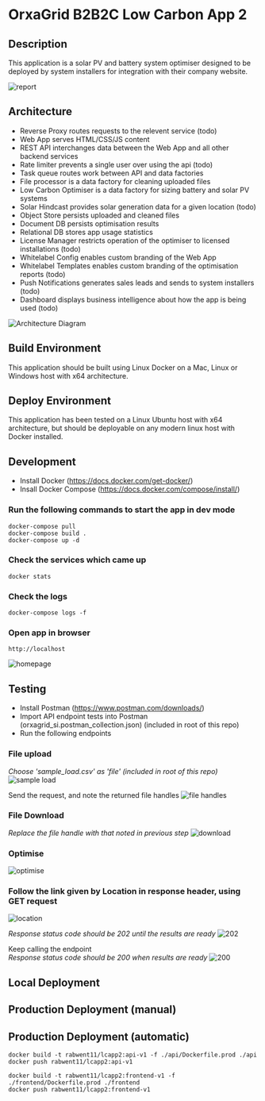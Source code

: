 
# OrxaGrid B2B2C Low Carbon App 2

## Description

This application is a solar PV and battery system optimiser designed to be
deployed by system installers for integration with their company website.

![report](img/report.png)

## Architecture

 - Reverse Proxy routes requests to the relevent service (todo)
 - Web App serves HTML/CSS/JS content
 - REST API interchanges data between the Web App and all other backend services
 - Rate limiter prevents a single user over using the api (todo)
 - Task queue routes work between API and data factories
 - File processor is a data factory for cleaning uploaded files
 - Low Carbon Optimiser is a data factory for sizing battery and solar PV systems
 - Solar Hindcast provides solar generation data for a given location (todo)
 - Object Store persists uploaded and cleaned files
 - Document DB persists optimisation results
 - Relational DB stores app usage statistics
 - License Manager restricts operation of the optimiser to licensed installations (todo)
 - Whitelabel Config enables custom branding of the Web App
 - Whitelabel Templates enables custom branding of the optimisation reports (todo)
 - Push Notifications generates sales leads and sends to system installers (todo)
 - Dashboard displays business intelligence about how the app is being used (todo)

![Architecture Diagram](architecture.png)

## Build Environment
This application should be built using Linux Docker on a Mac, Linux or Windows
host with x64 architecture.

## Deploy Environment
This application has been tested on a Linux Ubuntu host with x64 architecture,
but should be deployable on any modern linux host with Docker installed.

## Development
- Install Docker (https://docs.docker.com/get-docker/)
- Insall Docker Compose (https://docs.docker.com/compose/install/)  

### Run the following commands to start the app in dev mode
	docker-compose pull
	docker-compose build .
	docker-compose up -d


### Check the services which came up
 	docker stats

### Check the logs
	docker-compose logs -f

### Open app in browser
	http://localhost

![homepage](img/homepage.png)

## Testing
- Install Postman (https://www.postman.com/downloads/)
- Import API endpoint tests into Postman (orxagrid_si.postman_collection.json) (included in root of this repo)
- Run the following endpoints

### File upload
*Choose 'sample_load.csv' as 'file' (included in root of this repo)*
![sample load](img/sample_load.png)

Send the request, and note the returned file handles
![file handles](img/file_handles.png)

### File Download
*Replace the file handle with that noted in previous step*
![download](img/download.png)

### Optimise
![optimise](img/optimise.png)

### Follow the link given by Location in response header, using GET request
![location](img/location.png)

*Response status code should be 202 until the results are ready*
![202](img/202.png)

Keep calling the endpoint  
*Response status code should be 200 when results are ready*
![200](img/200.png)


## Local Deployment


## Production Deployment (manual)


## Production Deployment (automatic)


	docker build -t rabwent11/lcapp2:api-v1 -f ./api/Dockerfile.prod ./api
	docker push rabwent11/lcapp2:api-v1

	docker build -t rabwent11/lcapp2:frontend-v1 -f ./frontend/Dockerfile.prod ./frontend
	docker push rabwent11/lcapp2:frontend-v1
